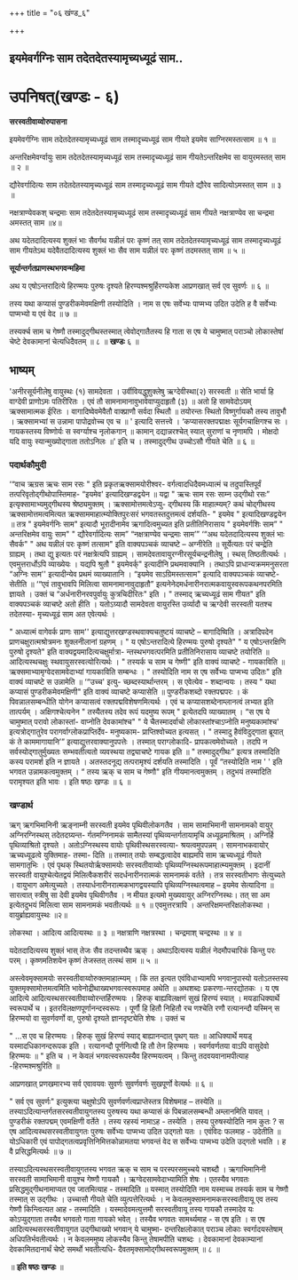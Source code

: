 +++
title = "०६ खंण्ड_६"

+++


## इयमेवर्गग्निः साम तदेतदेतस्यामृच्यध्यूढं साम..

# **उपनिषत्(खण्डः - ६)**

**सरस्वतीवाय्वोरुपासना**

इयमेवर्गग्निः साम तदेतदेतस्यामृच्यध्यूढं साम तस्मादृच्यध्यूढं साम गीयते इयमेव साग्निरमस्तत्साम ॥ १ ॥

अन्तरिक्षमेवर्ग्वायुः साम तदेतदेतस्यामृच्यध्यूढं साम तस्मादृच्यध्यूढं साम गीयतेऽन्तरिक्षमेव सा वायुरमस्तत् साम ॥ २ ॥

द्यौरेवर्गादित्यः साम तदेतदेतस्यामृच्यध्यूढं साम तस्मादृच्यध्यूढं साम गीयते द्यौरेव सादित्योऽमस्तत् साम ॥ ३ ॥

नक्षत्राण्येवकश् चन्द्रमाः साम तदेतदेतस्यामृच्यध्यूढं साम तस्मादृच्यध्यूढं साम गीयते नक्षत्राण्येव सा चन्द्रमा अमस्तत् साम ॥४॥

अथ यदेतदादित्यस्य शुक्लं भाः सैवर्गथ यन्नीलं परः कृष्णं तत् साम तदेतदेतस्यामृच्यध्यूढं साम तस्मादृच्यध्यूढं साम गीयतेऽथ यदेवैतदादित्यस्य शुक्लं भाः सैव साम यन्नीलं परः कृष्णं तदमस्तत् साम ॥ ५ ॥

**सूर्यान्तर्गतप्राणस्थभगवन्महिमा**

अथ य एषोऽन्तरादित्ये हिरण्मयः पुरुषः दृश्यते हिरण्यश्मश्रुर्हिरण्यकेश आप्रणखात् सर्व एव सुवर्णः ॥ ६ ॥

तस्य यथा कप्यासं पुण्डरीकमेवमक्षिणी तस्योदिति । नाम स एषः सर्वेभ्यः पाप्मभ्य उदित उदेति ह वै सर्वेभ्यः पाप्मभ्यो य एवं वेद ॥ ७ ॥

तस्यर्क्च साम च गेष्णौ तस्मादुद्गीथस्तस्मात् त्वेवोद्गातैतस्य हि गाता स एष ये चामुष्मात् पराञ्चो लोकास्तेषां चेष्टे देवकामानां चेत्यधिदैवतम् ॥ ८ ॥ **खण्डः** ६ ॥

## **भाष्यम्**

'अनीरसूर्यनीलेषु वायुस्थः (१) सामदेवता । उर्वीवियद्धुशुक्लेषु ऋग्देवीस्था(२) सरस्वती ॥ सेति भार्या हि वाग्देवी प्राणोऽमः पतिरीरितः । एवं तौ सामनामानावुभावेवाप्युदाहृतौ (३) ॥ अतो हि सामवेदोऽयम् ऋक्सामात्मक ईरितः । वागादिष्वेवमेवैतौ वाक्प्राणौ सर्वदा स्थितौ ॥ तयोरन्तः स्थितो विष्णुर्गायकौ तस्य तावुभौ । ऋक्सामभ्यां स उन्नामा पापोद्रवोच्च एव च ॥ ' इत्यादि सत्तत्त्वे । ‘कप्यासरक्तपद्माक्षः सूर्यगचाक्षिगश्च सः । गायकस्तस्य विष्णोर्यः स स्वर्ग्याश्च नृलोकगान् ॥ कामान् दद्यान्नरश्चेत् स्यात् सुराणां च नृणामपि । मोक्षदो यदि वायुः स्यान्मुख्योद्गाता ततोऽनिलः ॥' इति च । तस्मादुद्गीथ उच्चोऽसौ गीयते चेति ॥ ६ ॥

### पदार्थकौमुदी

‘“वाच ऋग्रस ऋचः साम रसः " इति प्रकृतऋक्सामयोरीश्वर- वर्गत्वादधिदैवमध्यात्मं च तदुपास्तिपूर्वं तत्परिवृतोद्गीथोपास्तिमाह- “इयमेव' इत्यादिखण्डद्वयेन ॥ यद्वा " ऋचः साम रसः साम्न उद्गीथो रसः” इत्यृक्सामाभ्यमुद्गीथस्य श्रेष्ठ्यमुक्तम् । ऋक्सामोत्तमत्वेऽप्यु- द्गीथस्य किं माहात्म्यम्? कथं चोद्गीथस्य ऋक्सामोत्तमत्वमित्यत ऋक्साममाहात्म्योक्तिपुरःसरं भगवतस्तदुत्तमत्वं दर्शयति- " इयमेव " इत्यादिखण्डद्वयेन ॥ तत्र " इयमेवर्गनिः साम" इत्यादौ भूरादीनामेव ऋगादित्वमुच्यत इति प्रतीतिनिरासाय " इयमेवर्गशिः साम” " अन्तरिक्षमेव वायुः साम" " द्यौरेवर्गादित्यः साम” “नक्षत्राण्येव चन्द्रमाः साम’” ‘“अथ यदेतदादित्यस्य शुक्लं भाः सैवर्क" " अथ यन्नीलं परः कृष्णं तत्साम" इति वाक्यपञ्चकं व्याचष्टे – अग्नीरेति ॥ सूर्येत्यतः परं चन्द्रेति ग्राह्यम् । तथा द्यु इत्यतः परं नक्षत्रेत्यपि ग्राह्यम् । सामदेवतावायुरग्नीरसूर्यचन्द्रनीलेषु । स्थस् तिष्ठतीत्यर्थः । एवमुत्तरार्धोऽपि व्याख्येयः । यद्यपि श्रुतौ " इयमेवर्क्" इत्यादीनि प्रथमवाक्यानि । तथाऽपि प्राधान्यक्रममनुसरता “अग्निः साम'' इत्यादीन्येव प्रथमं व्याख्यातानि । “इयमेव साऽग्रिमस्तत्साम" इत्यादि वाक्यपञ्चकं व्याचष्टे- सेतीति ॥ ‘“एवं तावुभावपि मिलित्वा सामनामानावुदाहृतौ” इत्यनेनेदमर्धनारीनरात्मकवायुस्वरूपकथनपरमिति ज्ञायते । उक्तं च “अर्धनारीनरवपुर्वायुः कुत्रचिदीरितः" इति । " तस्माद् ऋच्यध्यूढं साम गीयत" इति वाक्यपञ्चकं व्याचष्टे अतो हीति । यतोऽग्र्यादौ सामदेवता वायुरस्ति उर्व्यादौ च ऋग्देवी सरस्वती यतश्च तदेतस्या- मृच्यध्यूढं साम अत एवेत्यर्थः ।

" अध्यात्मं वागेवर्क प्राणः साम'' इत्याद्युत्तरखण्डस्थवाक्यचतुष्टयं व्याचष्टे – बागादिष्विति । अत्रादिपदेन प्राणचक्षुरात्मश्रोत्रमनः शुक्लनीलानां ग्रहणम् । " य एषोऽन्तरादित्ये हिरण्मयः पुरुषो दृश्यते" " य एषोऽन्तरक्षिणि पुरुषो दृश्यते" इति वाक्यद्वयमादित्यचक्षुर्मात्रा- न्तस्थभगवत्परमिति प्रतीतिनिरासाय व्याचष्टे तयोरिति ॥ आदित्यस्थचक्षुः स्थवायुसरस्वत्योरित्यर्थः । " तस्यर्क च साम च गेष्णी" इति वाक्यं व्याचष्टे - गायकाविति ॥ ऋक्समाभ्यामृग्वेदसामवेदाभ्यां गायकाविति सम्बन्धः । " तस्योदिति नाम स एष सर्वेभ्यः पाप्मभ्य उदितः" इति वाक्यं व्याचष्टे स उन्नामेति ॥ ‘“उच्च' इत्यु- च्छब्दस्यार्थान्तरम् । स एवेत्येव - शब्दान्वयः । तस्य " यथा कप्यासं पुण्डरीकमेवमक्षिणी" इति वाक्यं व्याचष्टे कप्यासेति ॥ पुण्डरीकशब्दो रक्तपद्मपरः । कं पिवन्नालसम्बन्धीति योगेन कप्यासत्वं रक्तपद्मविशेषणमित्यर्थः । एवं च कप्यासशब्देनाम्लानत्वं लभ्यत इति तात्पर्यम् । अक्षिगश्चेत्यनेन " तस्यैतस्य तदेव रूपं यदमुष्य रूपम् " इत्येतदपि व्याख्यातम् । “स एष ये चामुष्मात् परावो लोकास्तां- वाप्नोति देवकामांश्च" " ये चैतस्मादर्वाचो लोकास्तांश्चाऽप्नोति मनुष्यकामांश्च' इत्यत्रोद्गातुरेव परागर्वाग्लोकप्राप्तिर्देव- मनुष्यकाम- प्राप्तिश्वोच्यत इत्यसत् । " तस्मादु हैवंविदुद्गाता ब्रूयात् कं ते काममागायानि’” इत्याद्युत्तरवाक्यानुपपत्तेः । तस्मात् पराग्लोकादि- प्रापकत्वमेवोच्यते । तदपि न सर्वस्योद्गातुर्मुख्यतः सम्भवतीत्यतो व्यवस्थया तद्व्याचष्टे गायक इति ॥ " तस्मादुद्गीथः” इत्यत्र तस्मादिति कस्य परामर्श इति न ज्ञायते । अतस्तदनूद्य तत्परामृश्यं दर्शयति तस्मादिति । पूर्वं “तस्योदिति नाम ' ' इति भगवत उन्नामकत्वमुक्तम् । “ तस्य ऋक् च साम च गेष्णौ" इति गीयमानत्वमुक्तम् । तदुभयं तस्मादिति परामृश्यत इति भावः । इति षष्ठः खण्डः ॥ ६ ॥

### खण्डार्थ

ऋग् ऋगभिमानिनी ऋङ्नाम्नी सरस्वती इयमेव पृथिवीलोकगतैव । साम सामाभिमानी सामनामको वायुर् अग्निरग्निस्थस् तदेतदग्र्यन्त- र्गतमग्निनामकं सामैतस्यां पृथिव्यन्तर्गतायामृचि अध्यूढमाश्रितम् । अग्निर्हि पृथिव्याश्रितो दृश्यते । अतोऽग्निस्थस्य वायोः पृथिवीस्थसरस्वत्या- श्रयत्वमुपपन्नम् । सामनाभकवायोर् ऋच्यध्यूढत्वे युक्तिमाह- तस्मा- दिति ॥ तस्मात् तयोः सम्बद्धत्वादेव बाह्यमपि साम ऋच्यध्यूढं गीयते सामगातृभिः । एवं पृथक् स्थितयोर्ऋक्सामयोः सरस्वतीवाय्वोः पृथिव्यग्निस्थरूपमाहात्म्यमुक्तम् । इदानीं सरस्वती वायुश्चेत्येतद्वयं मिलित्वैकशरीरं सदर्धनारीनरात्मकं सामनामकं वर्तते । तत्र सरस्वतीभागः सेत्युच्यते । वायुभाग अमेत्युच्यते । तस्यार्धनारीनरात्मकभागद्वयस्यापि पृथिव्यग्निस्थत्वमाह – इयमेव सेत्यादिना ॥ सारत्वात् स्त्रीषु सा देवी इयमेव पृथिवीगतैव । न मीयत इत्यमो मुख्यवायुर् अग्निरग्निस्थः। तत् सा अम इत्येतदुभयं मिलित्वा साम सामनामकं भवतीत्यर्थः ॥ १ ॥ एवमुत्तरत्रापि । अन्तरिक्षमन्तरिक्षलोकस्था । वायुर्ब्राह्यवायुस्थः ॥२॥

लोकस्था । आदित्य आदित्यस्थः ॥ ३ ॥ नक्षत्राणि नक्षत्रस्था । चन्द्रमाश् चन्द्रस्थः ॥ ४ ॥

यदेतदादित्यस्य शुक्लं भास् तेजः सैव तदन्तस्थैव ऋक् । अथाऽदित्यस्य यन्नीलं नेदमौपचारिकं किन्तु परः परम् । कृष्णमतिशयेन कृष्णं तेजस्तत् तत्स्थं साम ॥ ५ ॥

अस्त्वेवमृक्सामयोः सरस्वतीवाय्वोरुक्तमाहात्म्यम् । किं तत इत्यत एवंविधाभ्यामपि भगवानुपास्यो यतोऽतस्तस्य युक्तमृक्सामोत्तमत्वमिति भावेनोद्रीथाख्यभगवत्स्वरूपमाह अथेति ॥ अथशब्दः प्रकरणा-न्तरद्योतकः । य एष आदित्ये आदित्यस्थसरस्वतीवाय्वोरन्तर्हिरण्मयः । हिरुक् बाह्यविलक्षणं सुखं हिरण्यं स्यात् । मयडाधिक्यार्थे स्वरूपार्थे च । इतरविलक्षणपूर्णानन्दस्वरूपः । पूर्णौ हि हितौ निहितौ रच णश्चेति रणौ रत्यानन्दौ यस्मिन् स हिरण्मयो वा सुवर्णवर्णो वा, पुरुषो दृश्यते ज्ञानदृष्ट्येति शेषः । उक्तं च

" …स एव च हिरण्मयः । हिरुक् सुखं हिरण्यं स्याद् बाह्यानन्दात् पृथग् यतः ॥ आधिक्यार्थे मयड् यस्मादधिकानन्दरूपक इति । रत्यानन्दौ पूर्णनित्यौ हि तौ तेन हिरण्मयः । स्वर्णवर्णतया वाऽपि वासुदेवो हिरण्मयः ॥ " इति च । न केवलं भगवत्स्वरूपस्यैव हिरण्मयत्वम् । किन्तु तदवयवानामपीत्याह
-हिरण्मश्मश्रुरिति ॥

आप्रणखात् प्रणखमारभ्य सर्व एवावयवः सुवर्णः सुवर्णवर्णः सुखपूर्णो वेत्यर्थः ॥ ६ ॥

" सर्व एव सुवर्णः" इत्युक्त्या चक्षुषोऽपि सुवर्णवर्णत्वप्राप्तेस्तत्र विशेषमाह – तस्येति ॥ तस्याऽदित्यान्तर्गतसरस्वतीवायुगतस्य पुरुषस्य यथा कप्यासं कं पिबन्नालसम्बन्धी अम्लानमिति यावत् । पुण्डरीकं रक्तपद्मम् एवमक्षिणी वर्तेते । तस्य रहस्यं नामाऽह - तस्येति । तस्य पुरुषस्योदिति नाम कुतः ? स एष आदित्यस्थसरस्वतीवायुगतः पुरुषः सर्वेभ्यः पाप्मभ्य उदित उद्गतो यतः । एवंविदः फलमाह - उदेतीति ॥ योऽधिकारी एवं पापोद्गतत्वप्रवृत्तिनिमित्तकोन्नामतया भगवन्तं वेद स सर्वेभ्यः पाप्मभ्य उदेति उद्गतो भवति । ह वै प्रसिद्धमित्यर्थः ॥ ७ ॥

तस्याऽदित्यस्थसरस्वतीवायुगतस्य भगवत ऋक् च साम च परस्परसमुच्चये चशब्दौ ।
ऋगाभिमानिनी सरस्वती सामाभिमानी वायुश्च गेष्णौ गायकौ । ऋग्वेदसामवेदाभ्यामिति शेषः । एतस्यैव भगवतः प्रसिद्धमुद्गीथनामाप्यत एव जातमित्याह - तस्मादिति ॥ यस्मात् तस्योदिति नाम यस्माच्च तस्यर्क साम च गेष्णौ तस्मात् स उद्गीथः । उच्चासौ गीयते चेति व्युत्पत्तेरित्यर्थः । न केवलमुक्सामनामकसरस्वतीवायू एव तस्य गेष्णौ किन्त्वित्यत आह - तस्मादिति । यस्मादेवमत्युत्तमौ सरस्वतीवायू तस्य गायकौ तस्मादेव यः कोऽप्युद्गाता तस्यैव भगवतो गाता गायको भवेत् । तस्यैव भगवतः सामर्थ्यमाह - स एष इति । स एष आदित्यस्थसरस्वतीवायुगत उद्गीथाख्यो भगवान् ये चामुष्मा- दन्तरिक्षलोकात् पराञ्च लोकाः स्वर्गादयस्तेषाम् अधिपतिर्भवतीत्यर्थः । न केवलममुष्य लोकस्यैव किन्तु तेषामपीति चशब्दः । देवकामानां देवकाम्यानां देवकामितदानार्थं चेष्टे समर्थो भवतीत्यधि- दैवतमृक्सामोद्गीथस्वरूपमुक्तम् ॥ ८ ॥

॥ **इति षष्ठः खण्डः** ॥

